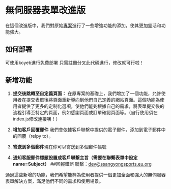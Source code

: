 # 無伺服器表單改進版

在這個改進版中，我們對原始[專案](https://github.com/lexoyo/serverless-forms/)進行了一些增強功能的添加，使其更加靈活和功能強大。
## 如何部署
可使用koyeb進行免費部署
只需註冊分叉此代碼進行，修改就可行啦！
## 新增功能

1. **提交後跳轉至自定義頁面：** 在原專案的基礎上，我們增加了一個功能，允許使用者在提交表單後將頁面重新導向到他們自己定義的網站頁面。這個功能為使用者提供了更多的定制化選項，使他們能夠根據自己的需求，將表單提交後的流程引導至特定的頁面，例如感謝頁面或訂單確認頁面等。（自行使用須在index.js修改連接噢！）

2. **增加客戶回覆郵件** 我們會依據客戶聯繫中提供的電子郵件，添加到電子郵件中的回覆（relpy to）。
3. **寄送到多個郵件**現在你可以寄送到多個郵件帳號
4. **通知客服郵件標題設置成客戶聯繫主旨（需要在聯繫表單中設定name=Subject）**
##回報錯誤
聯繫：dev@ssangyongsports.eu.org

通過這些新增的功能，我們希望能夠為使用者提供一個更加全面和強大的無伺服器表單解決方案，滿足他們不同的需求和使用場景。

